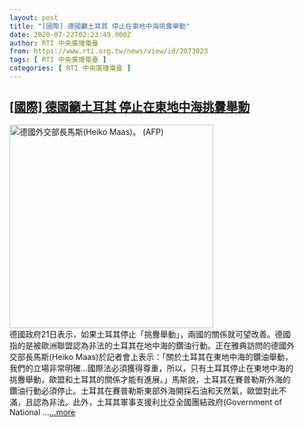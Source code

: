 ```yaml
---
layout: post
title: "[國際] 德國籲土耳其 停止在東地中海挑釁舉動"
date: 2020-07-22T02:23:49.000Z
author: RTI 中央廣播電臺
from: https://www.rti.org.tw/news/view/id/2073023
tags: [ RTI 中央廣播電臺 ]
categories: [ RTI 中央廣播電臺 ]
---
```

<!--1595384629000-->
[[國際] 德國籲土耳其 停止在東地中海挑釁舉動](https://www.rti.org.tw/news/view/id/2073023)
------

<div>
<img src="https://static.rti.org.tw/assets/thumbnails/2020/06/17/aa1feb80986583510cbb3e99419d667a.jpg" width="360" alt="德國外交部長馬斯(Heiko Maas)。 (AFP)" title="德國外交部長馬斯(Heiko Maas)。 (AFP)"><br>德國政府21日表示，如果土耳其停止「挑釁舉動」，兩國的關係就可望改善。德國指的是被歐洲聯盟認為非法的土耳其在地中海的鑽油行動。正在雅典訪問的德國外交部長馬斯(Heiko Maas)於記者會上表示：「關於土耳其在東地中海的鑽油舉動，我們的立場非常明確&hellip;國際法必須獲得尊重，所以，只有土耳其停止在東地中海的挑釁舉動，歐盟和土耳其的關係才能有進展。」馬斯說，土耳其在賽普勒斯外海的鑽油行動必須停止。土耳其在賽普勒斯東部外海開採石油和天然氣，歐盟對此不滿，且認為非法。此外，土耳其軍事支援利比亞全國團結政府(Government of National ...<a target="_blank" href="https://www.rti.org.tw/news/view/id/2073023">...more</a>
</div>
